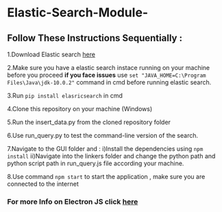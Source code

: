 # Elastic-Search-Module-

## Follow These Instructions Sequentially :

1.Download Elastic search [here](https://www.elastic.co/downloads/elasticsearch)

2.Make sure you have a elastic search instace running on your machine before you proceed **if you face issues** use `set "JAVA_HOME=C:\Program Files\Java\jdk-10.0.2"` command in cmd before running elastic search.

3.Run `pip install elasricsearch` in cmd

4.Clone this repository on your machine (Windows) 

5.Run the insert_data.py from the cloned repository folder 

6.Use run_query.py to test the command-line version of the search.

7.Navigate to the GUI folder and : 
  i)Install the dependencies using `npm install`
  ii)Navigate into the linkers folder and change the python path and python script path in run_query.js file according your machine.

8.Use command `npm start` to start the application , make sure you are connected to the internet 

### For more Info on Electron JS click [here](https://electronjs.org/)
